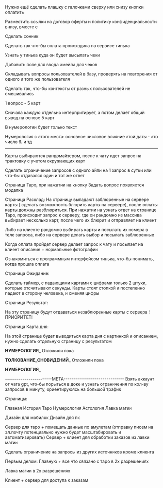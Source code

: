 Нужно ещё сделать плашку с галочками сверху или снизу кнопки оплатить

Разместить ссылки на договор оферты и политику конфиденциальности внизу, вместе с 

Сделать сонник

Сделать так что-бы оплата происходила на сервисе тинька

Узнать у тинька куда он будет высылать чеки

Добавить поле для ввода эмейла для чеков

Складывать вопросы пользователей в базу, проверять на повторения от одного и того же пользователя

Сделать так, что-бы контексты от разных пользователей не смешивались

1 вопрос - 5 карт 

Сначала каждую отдельно интерпритирует, а потом делает общий вывод на основе 5 карт


В нумерологии будет только текст

Нумерология с этого места: основное числовое влияние этой даты - это число 6. и тд



------------------------------------------------------------------------------------------------------------------------------------------------------------------------



Карты выбираются рандомайзером, после к чату идет запрос на трактовку с учетом окружающих карт

Сделать ограничение запросов с одного айпи на 1 запрос в сутки или что-бы отдавался один и тот же ответ

Страница Таро, при нажатии на кнопку Задать вопрос появляется модалка

Страница Расклад: На страницу выпадают заблюренные на сервере карты ( сделать возможность блюрить карты на сервере), после оплаты карты должны разблюриться. При нажатии на узнать ответ на странице Таро, происходит запрос к серверу, где он рандомно из массива выбирает несколько карт, после чего их блюрит и отправляет на клиент

Либо на клиенте рандомно выбирать карты и посылать их номера в теле запроса, либо на сервере делать выбор и посылать заблюренные

Когда оплата пройдет сервер делает запрос к чату и посылает на клиент описание + нормальные фотографии

Ознакомиться с программным интерфейсом тинька, что-бы понимать, когда прошла оплата

Страница Ожидание:

Сделать таймер, с падающими картами с цифрами только 2 штуки, которые отсчитывают секунды. Карты стоят стопкой и постепенно падают в сторону человека, и сменяя цифры

Страница Результат: 

На эту страницу будут отдаваться незаблюренные карты с сервера !ПРИОРИТЕТ!

Страница Карта дня:

На этой странице будет выводиться карта дня с картинкой и описанием, нужно сделать отдельную страницу с результатом

______________________________НУМЕРОЛОГИЯ_______________________________
Отложили пока

______________________________ТОЛКОВАНИЕ_СНОВИДЕНИЙ_______________________________
Отложили пока

______________________________НУМЕРОЛОГИЯ_______________________________

------------------------МЕТА-------------------------------
Взять аккаунт от чата gpt, что-бы порыться в доке и узнать ограничения по кол-ву запросов в минуту, ориентируюясь на большой трафик 


Страницы:

Главная
История
Таро
Нумерология
Астология
Лавка магии

Дизайн для мобилок
Дизайн для пк

Сервер для таро + помещать данные по амулетам (отправку писем на эл.почту потенциально нужно будет масштабировать и автоматизировать)
Сервер + клиент для обработки заказов из лавки магии


Сделать ограничение на запросы из других источников кроме клиента


Первым делом:
Главную + все что связано с таро в 2х разрешениях

Лавка магии в 2х разрешениях 

Клиент + сервер для доступа к заказам


